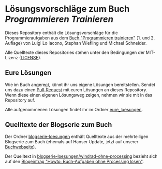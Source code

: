 # Lösungsvorschläge zum Buch *Programmieren Trainieren*

Dieses Repository enthält die Lösungsvorschläge für die Programmieraufgaben aus dem [Buch "Programmieren trainieren"](https://www.hanser-fachbuch.de/buch/Programmieren+trainieren/9783446459113) (1. und 2. Auflage) von Luigi Lo Iacono, Stephan Wiefling und Michael Schneider.

Alle Quelltexte dieses Repositories stehen unter den Bedingungen der MIT-Lizenz ([LICENSE](LICENSE)).

## Eure Lösungen

Wie im Buch angeregt, könnt ihr uns eigene Lösungen bereitstellen. Sendet uns dazu einen [Pull-Request](https://help.github.com/articles/creating-a-pull-request/) mit euren Lösungen an dieses Repository. Wenn diese einen eigenen Lösungsweg zeigen, nehmen wir sie mit in das Repository auf.

Alle aufgenommenen Lösungen findet ihr im Ordner [eure_loesungen](eure_loesungen/).

## Quelltexte der Blogserie zum Buch

Der Ordner [blogserie-loesungen](blogserie-loesungen/) enthält Quelltexte aus der mehrteiligen Blogserie zum Buch (ehemals auf Hanser Update, jetzt auf unserer [Buchwebseite](https://protrain.github.io)).

Der Quelltext in [blogserie-loesungen/windrad-ohne-processing](blogserie-loesungen/windrad-ohne-processing) bezieht sich auf den [Blogeintrag "Howto: Buch-Aufgaben ohne Processing lösen"].

[Blogeintrag "Howto: Buch-Aufgaben ohne Processing lösen"]: https://protrain.github.io/blog/2018/11/19/buch-aufgaben-ohne-processing-howto.html
